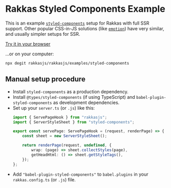 # Rakkas Styled Components Example

This is an example [`styled-components`](https://styled-components.com/) setup for Rakkas with full SSR support. Other popular CSS-in-JS solutions (like [`emotion`](https://emotion.sh/)) have very similar, and usually simpler setups for SSR.

[Try it in your browser](https://stackblitz.com/github/rakkasjs/rakkasjs/tree/v0.4.0/examples/styled-components?file=src%2Fpages%2Fpage.tsx)

...or on your computer:

```sh
npx degit rakkasjs/rakkasjs/examples/styled-components
```

## Manual setup procedure
- Install `styled-components` as a production dependency.
- Install `@types/styled-components` (if using TypeScript) and `babel-plugin-styled-components` as development dependencies.
- Set up your `server.ts` (or `.js`) like this:
	```ts
	import { ServePageHook } from "rakkasjs";
	import { ServerStyleSheet } from "styled-components";

	export const servePage: ServePageHook = (request, renderPage) => {
		const sheet = new ServerStyleSheet();

		return renderPage(request, undefined, {
			wrap: (page) => sheet.collectStyles(page),
			getHeadHtml: () => sheet.getStyleTags(),
		});
	};
	```
- Add `"babel-plugin-styled-components"` to `babel.plugins` in your `rakkas.config.ts` (or `.js`) file.